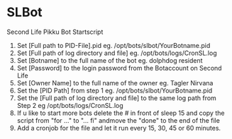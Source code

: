 # SLBot
Second Life Pikku Bot Startscript

1. Set [Full path to PID-File].pid eg. /opt/bots/slbot/YourBotname.pid
2. Set [Full path of log directory and file] eg. /opt/bots/logs/CronSL.log
3. Set [Botname] to the full name of the bot eg. dolphdog resident
4. Set [Password] to the login password from the Botaccount on Second Life
5. Set [Owner Name] to the full name of the owner eg. Tagler Nirvana
6. Set the [PID Path] from step 1 eg. /opt/bots/slbot/YourBotname.pid
7. Set the [Full path of log directory and file] to the same log path from Step 2 eg /opt/bots/logs/CronSL.log
8. If u like to start more bots delete the # in front of sleep 15 and copy the script from "for ..." to "... fi" andmove the "done" to the end of the file
10. Add a cronjob for the file and let it run every 15, 30, 45 or 60 minutes.

